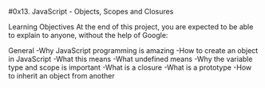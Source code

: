 #0x13. JavaScript - Objects, Scopes and Closures

Learning Objectives
At the end of this project, you are expected to be able to explain to anyone, without the help of Google:

General
-Why JavaScript programming is amazing
-How to create an object in JavaScript
-What this means
-What undefined means
-Why the variable type and scope is important
-What is a closure
-What is a prototype
-How to inherit an object from another
